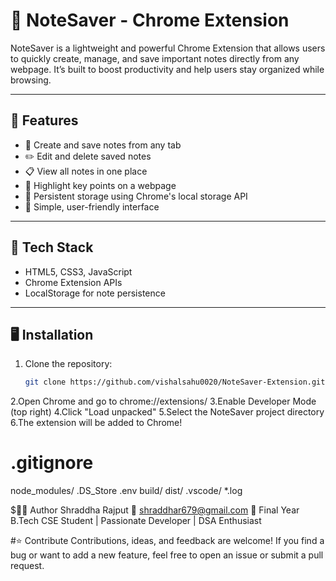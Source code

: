 # 📌 NoteSaver - Chrome Extension

NoteSaver is a lightweight and powerful Chrome Extension that allows users to quickly create, manage, and save important notes directly from any webpage. It’s built to boost productivity and help users stay organized while browsing.

---

## 🚀 Features

- 📝 Create and save notes from any tab
- ✏️ Edit and delete saved notes
- 📋 View all notes in one place
- 🌟 Highlight key points on a webpage
- 💾 Persistent storage using Chrome's local storage API
- 🧩 Simple, user-friendly interface

---

## 🔧 Tech Stack

- HTML5, CSS3, JavaScript
- Chrome Extension APIs
- LocalStorage for note persistence

---

## 🖥️ Installation

1. Clone the repository:
   ```bash
   git clone https://github.com/vishalsahu0020/NoteSaver-Extension.git
2.Open Chrome and go to chrome://extensions/
3.Enable Developer Mode (top right)
4.Click "Load unpacked"
5.Select the NoteSaver project directory
6.The extension will be added to Chrome!

# .gitignore
node_modules/
.DS_Store
.env
build/
dist/
.vscode/
*.log


$🙋‍♂️ Author
Shraddha Rajput 
📧 shraddhar679@gmail.com
📌 Final Year B.Tech CSE Student | Passionate Developer | DSA Enthusiast

#⭐ Contribute
Contributions, ideas, and feedback are welcome!
If you find a bug or want to add a new feature, feel free to open an issue or submit a pull request.
